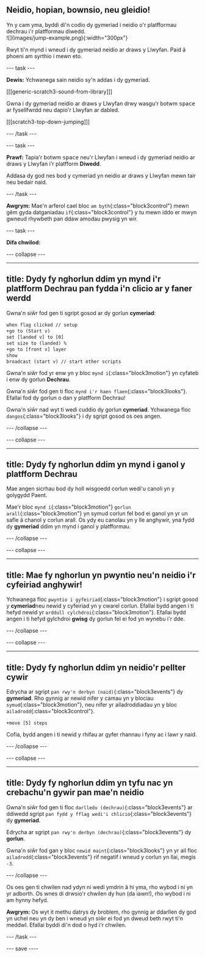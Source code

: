 ## Neidio, hopian, bownsio, neu gleidio!

<div style="display: flex; flex-wrap: wrap">
<div style="flex-basis: 200px; flex-grow: 1; margin-right: 15px;">
Yn y cam yma, byddi di'n codio dy gymeriad i neidio o'r platfformau dechrau i'r platfformau diwedd. 
</div>
<div>
![](images/jump-example.png){:width="300px"}
</div>
</div>

Rwyt ti'n mynd i wneud i dy gymeriad neidio ar draws y Llwyfan. Paid â phoeni am syrthio i mewn eto.

--- task ---

**Dewis:** Ychwanega sain neidio sy'n addas i dy gymeriad.

[[[generic-scratch3-sound-from-library]]]

Gwna i dy gymeriad neidio ar draws y Llwyfan drwy wasgu'r botwm <kbd>space</kbd> ar fysellfwrdd neu dapio'r Llwyfan ar dabled.

[[[scratch3-top-down-jumping]]]

--- /task ---

--- task ---

**Prawf:** Tapia'r botwm <kbd>space</kbd> neu'r Llwyfan i wneud i dy gymeriad neidio ar draws y Llwyfan i'r platfform **Diwedd**.

Addasa dy god nes bod y cymeriad yn neidio ar draws y Llwyfan mewn tair neu bedair naid.

--- /task ---

**Awgrym:** Mae'n arferol cael bloc `am byth`{:class="block3control"} mewn gêm gyda datganiadau `if`{:class="block3control"} y tu mewn iddo er mwyn gwneud rhywbeth pan ddaw amodau pwysig yn wir.

--- task ---

**Difa chwilod:**

--- collapse ---

---
title: Dydy fy nghorlun ddim yn mynd i'r platfform Dechrau pan fydda i'n clicio ar y faner werdd
---

Gwna'n siŵr fod gen ti sgript gosod ar dy gorlun **cymeriad**:


```blocks3
when flag clicked // setup
+go to (Start v)
set [landed v] to [0]
set size to (landed) %
+go to [front v] layer
show
broadcast (start v) // start other scripts
```

Gwna'n siŵr fod yr enw yn y bloc `mynd i`{:class="block3motion"} yn cyfateb i enw dy gorlun **Dechrau**.

Gwna'n siŵr fod gen ti floc `mynd i'r haen flaen`{:class="block3looks"}. Efallai fod dy gorlun o dan y platfform Dechrau!

Gwna'n siŵr nad wyt ti wedi cuddio dy gorlun **cymeriad**. Ychwanega floc `dangos`{:class="block3looks"} i dy sgript gosod os oes angen.


--- /collapse ---

--- collapse ---

---
title: Dydy fy nghorlun ddim yn mynd i ganol y platfform Dechrau
---

Mae angen sicrhau bod dy holl wisgoedd corlun wedi'u canoli yn y golygydd Paent.

Mae'r bloc `mynd i`{:class="block3motion"} `gorlun arall`{:class="block3motion"} yn symud corlun fel bod ei ganol yn yr un safle â chanol y corlun arall. Os ydy eu canolau yn y lle anghywir, yna fydd dy **gymeriad** ddim yn mynd i ganol y platfformau.

--- /collapse ---

--- collapse ---

---
title: Mae fy nghorlun yn pwyntio neu'n neidio i'r cyfeiriad anghywir!
---

Ychwanega floc `pwyntio i gyfeiriad`{:class="block3motion"} i sgript gosod y **cymeriad**neu newid y cyfeiriad yn y cwarel corlun. Efallai bydd angen i ti hefyd newid yr `arddull cylchdroi`{:class="block3motion"}. Efallai bydd angen i ti hefyd gylchdroi **gwisg** dy gorlun fel ei fod yn wynebu i'r dde.

--- /collapse ---

--- collapse ---

---
title: Dydy fy nghorlun ddim yn neidio'r pellter cywir
---

Edrycha ar sgript `pan rwy'n derbyn (naid)`{:class="block3events"} dy **gymeriad**. Rho gynnig ar newid nifer y camau yn y blociau `symud`{:class="block3motion"}, neu nifer yr ailadroddiadau yn y bloc `ailadrodd`{:class="block3control"}.

```blocks3
+move [5] steps
```

Cofia, bydd angen i ti newid y rhifau ar gyfer rhannau i fyny ac i lawr y naid.

--- /collapse ---

--- collapse ---

---
title: Dydy fy nghorlun ddim yn tyfu nac yn crebachu'n gywir pan mae'n neidio
---

Gwna'n siŵr fod gen ti floc `darlledu (dechrau)`{:class="block3events"} ar ddiwedd sgript `pan fydd y fflag wedi'i chlicio`{:class="block3events"} dy **gymeriad**.

Edrycha ar sgript `pan rwy'n derbyn (dechrau)`{:class="block3events"} dy **gorlun**.

Gwna'n siŵr fod gan y bloc `newid maint`{:class="block3looks"} yn yr ail floc `ailadrodd`{:class="block3events"} rif negatif i wneud y corlun yn llai, megis `-3`.

--- /collapse ---

Os oes gen ti chwilen nad ydyn ni wedi ymdrin â hi yma, rho wybod i ni yn yr adborth. Os wnes di drwsio'r chwilen dy hun (da iawn!), rho wybod i ni am hynny hefyd.

**Awgrym:** Os wyt it methu datrys dy broblem, rho gynnig ar ddarllen dy god yn uchel neu yn dy ben i wneud yn siŵr ei fod yn dweud beth rwyt ti'n meddwl. Efallai byddi di'n dod o hyd i'r chwilen.

--- /task ---

--- save ----
